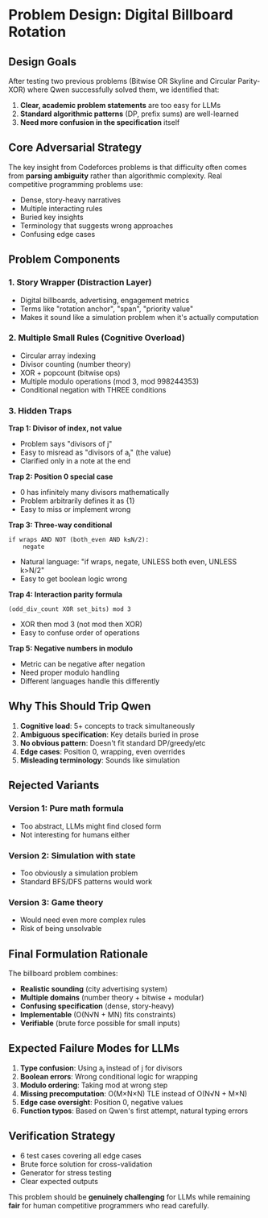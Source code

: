 # Problem Design: Digital Billboard Rotation

## Design Goals

After testing two previous problems (Bitwise OR Skyline and Circular Parity-XOR) where Qwen successfully solved them, we identified that:

1. **Clear, academic problem statements** are too easy for LLMs
2. **Standard algorithmic patterns** (DP, prefix sums) are well-learned
3. **Need more confusion in the specification** itself

## Core Adversarial Strategy

The key insight from Codeforces problems is that difficulty often comes from **parsing ambiguity** rather than algorithmic complexity. Real competitive programming problems use:

- Dense, story-heavy narratives
- Multiple interacting rules
- Buried key insights
- Terminology that suggests wrong approaches
- Confusing edge cases

## Problem Components

### 1. Story Wrapper (Distraction Layer)
- Digital billboards, advertising, engagement metrics
- Terms like "rotation anchor", "span", "priority value"
- Makes it sound like a simulation problem when it's actually computation

### 2. Multiple Small Rules (Cognitive Overload)
- Circular array indexing
- Divisor counting (number theory)
- XOR + popcount (bitwise ops)
- Multiple modulo operations (mod 3, mod 998244353)
- Conditional negation with THREE conditions

### 3. Hidden Traps

**Trap 1: Divisor of index, not value**
- Problem says "divisors of j"
- Easy to misread as "divisors of aⱼ" (the value)
- Clarified only in a note at the end

**Trap 2: Position 0 special case**
- 0 has infinitely many divisors mathematically
- Problem arbitrarily defines it as {1}
- Easy to miss or implement wrong

**Trap 3: Three-way conditional**
```
if wraps AND NOT (both_even AND k≤N/2):
    negate
```
- Natural language: "if wraps, negate, UNLESS both even, UNLESS k>N/2"
- Easy to get boolean logic wrong

**Trap 4: Interaction parity formula**
```
(odd_div_count XOR set_bits) mod 3
```
- XOR then mod 3 (not mod then XOR)
- Easy to confuse order of operations

**Trap 5: Negative numbers in modulo**
- Metric can be negative after negation
- Need proper modulo handling
- Different languages handle this differently

## Why This Should Trip Qwen

1. **Cognitive load**: 5+ concepts to track simultaneously
2. **Ambiguous specification**: Key details buried in prose
3. **No obvious pattern**: Doesn't fit standard DP/greedy/etc
4. **Edge cases**: Position 0, wrapping, even overrides
5. **Misleading terminology**: Sounds like simulation

## Rejected Variants

### Version 1: Pure math formula
- Too abstract, LLMs might find closed form
- Not interesting for humans either

### Version 2: Simulation with state
- Too obviously a simulation problem
- Standard BFS/DFS patterns would work

### Version 3: Game theory
- Would need even more complex rules
- Risk of being unsolvable

## Final Formulation Rationale

The billboard problem combines:
- **Realistic sounding** (city advertising system)
- **Multiple domains** (number theory + bitwise + modular)
- **Confusing specification** (dense, story-heavy)
- **Implementable** (O(N√N + MN) fits constraints)
- **Verifiable** (brute force possible for small inputs)

## Expected Failure Modes for LLMs

1. **Type confusion**: Using aⱼ instead of j for divisors
2. **Boolean errors**: Wrong conditional logic for wrapping
3. **Modulo ordering**: Taking mod at wrong step
4. **Missing precomputation**: O(M×N×N) TLE instead of O(N√N + M×N)
5. **Edge case oversight**: Position 0, negative values
6. **Function typos**: Based on Qwen's first attempt, natural typing errors

## Verification Strategy

- 6 test cases covering all edge cases
- Brute force solution for cross-validation
- Generator for stress testing
- Clear expected outputs

This problem should be **genuinely challenging** for LLMs while remaining **fair** for human competitive programmers who read carefully.